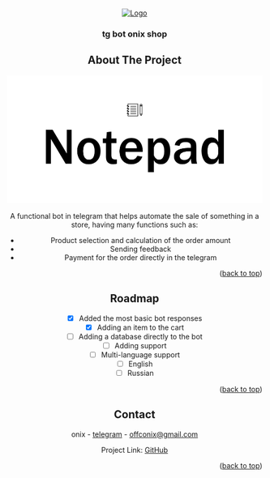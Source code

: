 <!-- Improved compatibility of back to top link: See: https://github.com/othneildrew/Best-README-Template/pull/73 -->
<a id="readme-top"></a>
<!--
*** Thanks for checking out the Best-README-Template. If you have a suggestion
*** that would make this better, please fork the repo and create a pull request
*** or simply open an issue with the tag "enhancement".
*** Don't forget to give the project a star!
*** Thanks again! Now go create something AMAZING! :D
-->



<!-- PROJECT SHIELDS -->
<!--
*** I'm using markdown "reference style" links for readability.
*** Reference links are enclosed in brackets [ ] instead of parentheses ( ).
*** See the bottom of this document for the declaration of the reference variables
*** for contributors-url, forks-url, etc. This is an optional, concise syntax you may use.
*** https://www.markdownguide.org/basic-syntax/#reference-style-links
-->



<!-- PROJECT LOGO -->
<br />
<div align="center">
  <a href="https://github.com/othneildrew/Best-README-Template">
    <img src="assets/photo/notepad_icon.jpg" alt="Logo" width="80" height="80">
  </a>

  <h3 align="center">tg bot onix shop</h3>



<!-- ABOUT THE PROJECT -->
## About The Project

![![Product Name Screen Shot][product-screenshot]](https://github.com/oonixxxxx/notepad/blob/main/assets/photo/notepad_name_logo.png)

A functional bot in telegram that helps automate the sale of something in a store, having many functions
such as:

* Product selection and calculation of the order amount
* Sending feedback
* Payment for the order directly in the telegram

<p align="right">(<a href="#readme-top">back to top</a>)</p>


<!-- ROADMAP -->
## Roadmap

- [x] Added the most basic bot responses
- [x] Adding an item to the cart
- [ ] Adding a database directly to the bot
- [ ] Adding support
- [ ] Multi-language support
 - [ ] English
 - [ ] Russian

<p align="right">(<a href="#readme-top">back to top</a>)</p>


<!-- CONTACT -->
## Contact

onix - [telegram](https://t.me/onixexe) - offconix@gmail.com

Project Link: [GitHub](https://github.com/oonixxxxx/notepad/tree/main?tab=readme-ov-file#readme-top)

<p align="right">(<a href="#readme-top">back to top</a>)</p>